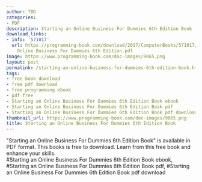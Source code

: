 ```yaml
---
author: TBD
categories:
- PDF
description: Starting an Online Business For Dummies 6th Edition Book
download_links:
- info: '571017'
  url: https://programming-book.com/download/2017/ComputerBooks/571017/Starting an
    Online Business For Dummies 6th Edition.pdf
image: https://www.programming-book.com/doc-images/9065.png
layout: post
permalink: /starting-an-online-business-for-dummies-6th-edition-book.html
tags:
- free book download
- free pdf download
- free programming ebook
- pdf free
- Starting an Online Business For Dummies 6th Edition Book ebook
- Starting an Online Business For Dummies 6th Edition Book pdf
- Starting an Online Business For Dummies 6th Edition Book pdf download
thumbnail_url: https://www.programming-book.com/doc-images/9065.png
title: Starting an Online Business For Dummies 6th Edition Book
---
```


 
<div class="item-desc text-justify">
  "Starting an Online Business For Dummies 6th Edition Book" is available in PDF format. This books is free to download. Learn from this free book and enhance your skills.
  <br>
  #Starting an Online Business For Dummies 6th Edition Book ebook, #Starting an Online Business For Dummies 6th Edition Book pdf, #Starting an Online Business For Dummies 6th Edition Book pdf download
</div>